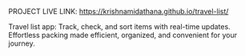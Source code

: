 PROJECT LIVE LINK:  https://krishnamidathana.github.io/travel-list/

Travel list app: Track, check, and sort items with real-time updates. Effortless packing made efficient, organized, and convenient for your journey.
